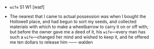 - `wife` S1 W1 [waɪf]



-  The nearest that I came to actual possession was when I bought the Hollowell place, and had begun to sort my seeds, and collected materials with which to make a wheelbarrow to carry it on or off with; but before the owner gave me a deed of it, his `wife`﻿—every man has such a `wife`﻿—changed her mind and wished to keep it, and he offered me ten dollars to release him —— walden